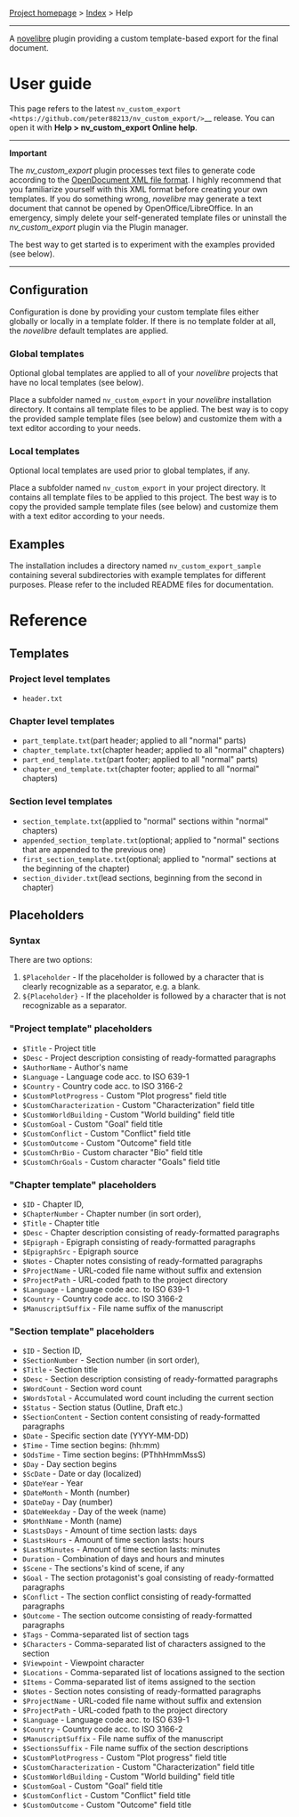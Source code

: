 [Project homepage](https://github.com/peter88213/nv_custom_export) > [Index](../) > Help

---

A [novelibre](https://github.com/peter88213/novelibre/) plugin providing a custom template-based export for the final document.


# User guide

This page refers to the latest `nv_custom_export
<https://github.com/peter88213/nv_custom_export/>`__ release.
You can open it with **Help > nv_custom_export Online help**.

---

**Important**

The *nv_custom_export* plugin processes text files to generate code according to the 
[OpenDocument XML file format](https://en.wikipedia.org/wiki/OpenDocument_technical_specification#content.xml). 
I highly recommend that you familiarize yourself with this XML format before creating your 
own templates. If you do something wrong, *novelibre* may generate a text document that cannot 
be opened by OpenOffice/LibreOffice. In an emergency, simply delete your self-generated 
template files or uninstall the *nv_custom_export* plugin via the Plugin manager. 

The best way to get started is to experiment with the examples provided (see below).

---


## Configuration

Configuration is done by providing your custom template files either globally
or locally in a template folder. 
If there is no template folder at all, the *novelibre* default templates are applied.
 

### Global templates

Optional global templates are applied to all of your *novelibre* projects
that have no local templates (see below).

Place a subfolder named `nv_custom_export` in your *novelibre* installation  directory.
It contains all template files to be applied. 
The best way is to copy the provided sample template files (see below) and customize 
them with a text editor according to your needs.


### Local templates

Optional local templates are used prior to global templates, if any.

Place a subfolder named `nv_custom_export` in your project directory.
It contains all template files to be applied to this project. 
The best way is to copy the provided sample template files (see below) and customize 
them with a text editor according to your needs.


## Examples

The installation includes a directory named `nv_custom_export_sample` containing several 
subdirectories with example templates for different purposes. 
Please refer to the included README files for documentation.


# Reference

## Templates

### Project level templates

- `header.txt`

### Chapter level templates

- `part_template.txt`(part header; applied to all "normal" parts)
- `chapter_template.txt`(chapter header; applied to all "normal" chapters)
- `part_end_template.txt`(part footer; applied to all "normal" parts)
- `chapter_end_template.txt`(chapter footer; applied to all "normal" chapters)


### Section level templates

- `section_template.txt`(applied to "normal" sections within "normal" chapters)
- `appended_section_template.txt`(optional; applied to "normal" sections that are appended to the previous one)
- `first_section_template.txt`(optional; applied  to "normal" sections at the beginning of the chapter)
- `section_divider.txt`(lead sections, beginning from the second in chapter)


## Placeholders

### Syntax

There are two options:

1.  `$Placeholder` - If the placeholder is followed by a character that
    is clearly recognizable as a separator, e.g. a blank.
2.  `${Placeholder}` - If the placeholder is followed by a character
    that is not recognizable as a separator.

### "Project template" placeholders

-   `$Title` - Project title
-   `$Desc` - Project description consisting of ready-formatted paragraphs
-   `$AuthorName` - Author\'s name
-   `$Language` - Language code acc. to ISO 639-1
-   `$Country` - Country code acc. to ISO 3166-2
-   `$CustomPlotProgress` - Custom "Plot progress" field title
-   `$CustomCharacterization` - Custom "Characterization" field title
-   `$CustomWorldBuilding` - Custom "World building" field title
-   `$CustomGoal` - Custom "Goal" field title
-   `$CustomConflict` - Custom "Conflict" field title
-   `$CustomOutcome` - Custom "Outcome" field title
-   `$CustomChrBio` - Custom character "Bio" field title
-   `$CustomChrGoals` - Custom character "Goals" field title

### "Chapter template" placeholders

-   `$ID` - Chapter ID,
-   `$ChapterNumber` - Chapter number (in sort order),
-   `$Title` - Chapter title
-   `$Desc` - Chapter description consisting of ready-formatted paragraphs
-   `$Epigraph` - Epigraph consisting of ready-formatted paragraphs
-   `$EpigraphSrc` - Epigraph source
-   `$Notes` - Chapter notes consisting of ready-formatted paragraphs
-   `$ProjectName` - URL-coded file name without suffix and extension
-   `$ProjectPath` - URL-coded fpath to the project directory
-   `$Language` - Language code acc. to ISO 639-1
-   `$Country` - Country code acc. to ISO 3166-2
-   `$ManuscriptSuffix` - File name suffix of the manuscript

### "Section template" placeholders

-   `$ID` - Section ID,
-   `$SectionNumber` - Section number (in sort order),
-   `$Title` - Section title
-   `$Desc` - Section description consisting of ready-formatted paragraphs
-   `$WordCount` - Section word count
-   `$WordsTotal` - Accumulated word count including the current section
-   `$Status` - Section status (Outline, Draft etc.)
-   `$SectionContent` - Section content consisting of ready-formatted paragraphs
-   `$Date` - Specific section date (YYYY-MM-DD)
-   `$Time` - Time section begins: (hh:mm)
-   `$OdsTime` - Time section begins: (PThhHmmMssS)
-   `$Day` - Day section begins
-   `$ScDate` - Date or day (localized)
-   `$DateYear` - Year
-   `$DateMonth` - Month (number)
-   `$DateDay` - Day (number)
-   `$DateWeekday` - Day of the week (name)
-   `$MonthName` - Month (name)
-   `$LastsDays` - Amount of time section lasts: days
-   `$LastsHours` - Amount of time section lasts: hours
-   `$LastsMinutes` - Amount of time section lasts: minutes
-   `Duration` - Combination of days and hours and minutes
-   `$Scene` - The sections\'s kind of scene, if any
-   `$Goal` - The section protagonist\'s goal consisting of ready-formatted paragraphs
-   `$Conflict` - The section conflict consisting of ready-formatted paragraphs
-   `$Outcome` - The section outcome consisting of ready-formatted paragraphs
-   `$Tags` - Comma-separated list of section tags
-   `$Characters` - Comma-separated list of characters assigned to the
    section
-   `$Viewpoint` - Viewpoint character
-   `$Locations` - Comma-separated list of locations assigned to the
    section
-   `$Items` - Comma-separated list of items assigned to the section
-   `$Notes` - Section notes consisting of ready-formatted paragraphs
-   `$ProjectName` - URL-coded file name without suffix and extension
-   `$ProjectPath` - URL-coded fpath to the project directory
-   `$Language` - Language code acc. to ISO 639-1
-   `$Country` - Country code acc. to ISO 3166-2
-   `$ManuscriptSuffix` - File name suffix of the manuscript
-   `$SectionsSuffix` - File name suffix of the section descriptions
-   `$CustomPlotProgress` - Custom "Plot progress" field title
-   `$CustomCharacterization` - Custom "Characterization" field title
-   `$CustomWorldBuilding` - Custom "World building" field title
-   `$CustomGoal` - Custom "Goal" field title
-   `$CustomConflict` - Custom "Conflict" field title
-   `$CustomOutcome` - Custom "Outcome" field title

